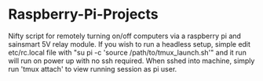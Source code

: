 # Raspberry-Pi-Projects
Nifty script for remotely turning on/off computers via a raspberry pi and sainsmart 5V relay module.
If you wish to run a headless setup, simple edit etc/rc.local file with "su pi -c 'source /path/to/tmux_launch.sh'" and it run will run on power up with no ssh required. When sshed into machine, simply run 'tmux attach' to view running session as pi user.
